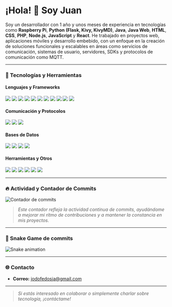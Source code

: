 # ¡Hola! 👋 Soy Juan

Soy un desarrollador con 1 año y unos meses de experiencia en tecnologías como **Raspberry Pi**, **Python (Flask, Kivy, KivyMD)**, **Java**, **Java Web**, **HTML**, **CSS**, **PHP**, **Node.js**, **JavaScript** y **React**. He trabajado en proyectos web, aplicaciones móviles y desarrollo embebido, con un enfoque en la creación de soluciones funcionales y escalables en áreas como servicios de comunicación, sistemas de usuario, servidores, SDKs y protocolos de comunicación como MQTT.

---

### 🚀 Tecnologías y Herramientas

#### Lenguajes y Frameworks
<p>
  <img src="https://img.shields.io/badge/Python-3776AB?style=for-the-badge&logo=python&logoColor=white" />
  <img src="https://img.shields.io/badge/Flask-000000?style=for-the-badge&logo=flask&logoColor=white" />
  <img src="https://img.shields.io/badge/Kivy-4B0082?style=for-the-badge&logo=python&logoColor=white" />
  <img src="https://img.shields.io/badge/KivyMD-4B0082?style=for-the-badge&logo=python&logoColor=white" />
  <img src="https://img.shields.io/badge/Java-007396?style=for-the-badge&logo=java&logoColor=white" />
  <img src="https://img.shields.io/badge/JavaScript-F7DF1E?style=for-the-badge&logo=javascript&logoColor=black" />
  <img src="https://img.shields.io/badge/Node.js-339933?style=for-the-badge&logo=nodedotjs&logoColor=white" />
  <img src="https://img.shields.io/badge/React-61DAFB?style=for-the-badge&logo=react&logoColor=black" />
  <img src="https://img.shields.io/badge/HTML5-E34F26?style=for-the-badge&logo=html5&logoColor=white" />
  <img src="https://img.shields.io/badge/CSS3-1572B6?style=for-the-badge&logo=css3&logoColor=white" />
  <img src="https://img.shields.io/badge/PHP-777BB4?style=for-the-badge&logo=php&logoColor=white" />
</p>

#### Comunicación y Protocolos
<p>
  <img src="https://img.shields.io/badge/MQTT-660066?style=for-the-badge&logo=mqtt&logoColor=white" />
  <img src="https://img.shields.io/badge/Socket.IO-010101?style=for-the-badge&logo=socket.io&logoColor=white" />
  <img src="https://img.shields.io/badge/REST%20API-00599C?style=for-the-badge&logo=api&logoColor=white" />
</p>

#### Bases de Datos
<p>
  <img src="https://img.shields.io/badge/PostgreSQL-4169E1?style=for-the-badge&logo=postgresql&logoColor=white" />
  <img src="https://img.shields.io/badge/MongoDB-47A248?style=for-the-badge&logo=mongodb&logoColor=white" />
  <img src="https://img.shields.io/badge/MySQL-4479A1?style=for-the-badge&logo=mysql&logoColor=white" />
  <img src="https://img.shields.io/badge/SQL-003B57?style=for-the-badge&logo=sqlite&logoColor=white" />
</p>

#### Herramientas y Otros
<p>
  <img src="https://img.shields.io/badge/Git-F05032?style=for-the-badge&logo=git&logoColor=white" />
  <img src="https://img.shields.io/badge/Raspberry%20Pi-A22846?style=for-the-badge&logo=raspberry-pi&logoColor=white" />
  <img src="https://img.shields.io/badge/Visual%20Studio%20Code-007ACC?style=for-the-badge&logo=visualstudiocode&logoColor=white" />
  <img src="https://img.shields.io/badge/NetBeans-1B6AC6?style=for-the-badge&logo=apachenetbeanside&logoColor=white" />
  <img src="https://img.shields.io/badge/PyCharm-21D789?style=for-the-badge&logo=pycharm&logoColor=white" />
  <img src="https://img.shields.io/badge/Postman-FF6C37?style=for-the-badge&logo=postman&logoColor=white" />
</p>

---

### 🔥 Actividad y Contador de Commits

![Contador de commits](https://github-readme-streak-stats.herokuapp.com/?user=juanes2929&theme=radical)
> *Este contador refleja la actividad continua de commits, ayudándome a mejorar mi ritmo de contribuciones y a mantener la constancia en mis proyectos.*

---

### 🐍 Snake Game de commits

![Snake animation](https://github.com/tu-nombre-de-usuario/tu-nombre-de-usuario/blob/output/github-contribution-grid-snake.svg)

---

### 🌐 Contacto

- **Correo:** jodofedosja@gmail.com

---

> *Si estás interesado en colaborar o simplemente charlar sobre tecnología, ¡contáctame!*
